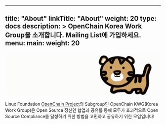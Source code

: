 
---
title: "About"
linkTitle: "About"
weight: 20
type: docs
description: >
  OpenChain Korea Work Group을 소개합니다. Mailing List에 가입하세요. 
menu:
  main:
    weight: 20
---
 ![kwg-logo.gif](kwg-logo.gif) 

Linux Foundation [OpenChain Project](https://openchainproject.org/)의 Subgroup인 OpenChain KWG(Korea Work Group)은 Open Source 정신인 협업과 공유를 통해 모두가 효과적으로 Open Source Compliance를 달성하기 위한 방법을 고민하고 공유하기 위한 모임입니다!



